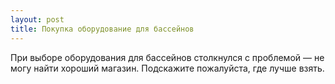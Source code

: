 ```yaml
---
layout: post 
title: Покупка оборудование для бассейнов 
--- 
```

При выборе оборудования для бассейнов столкнулся с проблемой — не могу найти хороший магазин. Подскажите пожалуйста, где лучше взять.
